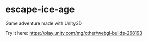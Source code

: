 # escape-ice-age
Game adventure made with Unity3D

Try it here: https://play.unity.com/mg/other/webgl-builds-268193
